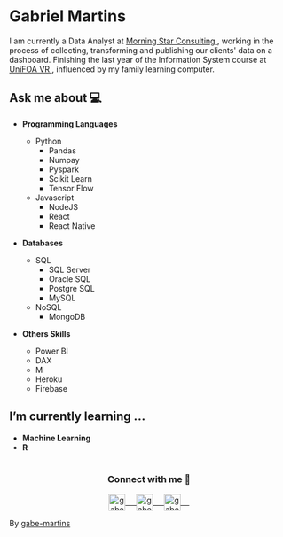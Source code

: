 <!-- ### <img src="https://github.com/rajput2107/rajput2107/blob/master/Assets/Hi.gif" width="29px"> Hello world!&nbsp;<img src="https://github.com/rajput2107/rajput2107/blob/master/Assets/Earth.gif" width="24px"> -->

<h1> Gabriel Martins </h1>

<p>I am currently a Data Analyst at <a href="https://www.morningstar.com.br/"> Morning Star Consulting </a>, working in the process of collecting, transforming and publishing our clients' data on a dashboard. Finishing the last year of the Information System course at <a href="https://www.unifoa.edu.br/"> UniFOA VR </a>, influenced by my family learning computer.</p>

## Ask me about :computer:

- **Programming Languages**
  - Python
    - Pandas
    - Numpay
    - Pyspark
    - Scikit Learn
    - Tensor Flow
  - Javascript 
    - NodeJS
    - React
    - React Native
  
- **Databases**
  - SQL
    - SQL Server
    - Oracle SQL
    - Postgre SQL
    - MySQL
  - NoSQL
    - MongoDB

- **Others Skills**
  - Power BI
  - DAX
  - M
  - Heroku
  - Firebase

## I’m currently learning ... 

- **Machine Learning**
- **R**
  <br/>
  <br/>


<div align="center">
  <h3 align="center">Connect with me 🤝</h3> 
</div>
<p align="center">
 <a href="https://www.linkedin.com/in/gabriel-martins-b22648129/" target="blank">
  <img align="center" alt="gabe's LinkedIn" width="30px" src="https://www.vectorlogo.zone/logos/linkedin/linkedin-icon.svg" /> &nbsp; &nbsp;
 </a>
 <a href="https://www.instagram.com/gabe_a_martinz/" target="blank">
  <img align="center" alt="gabe's Instagram" width="30px" src="https://www.vectorlogo.zone/logos/instagram/instagram-icon.svg" /> &nbsp; &nbsp;
 </a>
 <a href="https://twitter.com/gabe_a_martinz" target="blank">
  <img align="center" alt="gabe's Twitter" width="30px" src="https://www.vectorlogo.zone/logos/twitter/twitter-official.svg" /> &nbsp; &nbsp;
 </a>
 <!--<a href="https://medium.com/@gaberana2107" target="blank">
  <img align="center" alt="gabe's Twitter" width="30px" src="https://www.vectorlogo.zone/logos/medium/medium-tile.svg" />
 </a>  -->
  <br/>

</p>
<!--<a href=""><img alt="Gabe's Activity Graph" src="https://activity-graph.herokuapp.com/graph?username=gabe-martins&bg_color=1F222E&color=F8D866&line=F85D7F&point=FFFFFF&hide_border=true" /></a>
<br/>-->

By [gabe-martins](https://github.com/gabe-martins)
